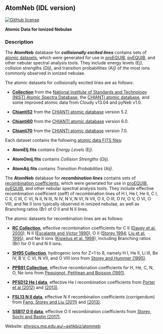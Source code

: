 ## AtomNeb (IDL version)
[![GitHub license](https://img.shields.io/aur/license/yaourt.svg)](https://github.com/atomneb/AtomNeb-idl/blob/master/LICENSE)

**Atomic Data for Ionized Nebulae**


### Description

The **AtomNeb** database for ***collisionally excited lines*** contains sets of [atomic datasets](https://github.com/atomneb/AtomNeb-idl/tree/master/atomic-data), which were generated for use in [proEQUIB](https://github.com/equib/proEQUIB), [pyEQUIB](https://github.com/equib/pyEQUIB), and other nebular spectral analysis tools. They include energy levels (Ej), collision strengths (Ωij), and transition probabilities (Aij) of the most ions commonly observed in ionized nebulae.

The atomic datasets for collisionally excited lines are as follows:

* **[Collection](https://github.com/atomneb/AtomNeb-idl/tree/master/atomic-data/collection)** from the [National Institute of Standards and Technology (NIST) Atomic Spectra Database](https://www.nist.gov/pml/atomic-spectra-database), the [CHIANTI atomic database](http://www.chiantidatabase.org/), and some improved atomic data from Cloudy v13.04 and pyNeb v1.0.

* **[Chianti52](https://github.com/atomneb/AtomNeb-idl/tree/master/atomic-data/chianti52)** from the [CHIANTI atomic database](http://www.chiantidatabase.org/) version 5.2.

* **[Chianti60](https://github.com/atomneb/AtomNeb-idl/tree/master/atomic-data/chianti60)** from the [CHIANTI atomic database](http://www.chiantidatabase.org/) version 6.0.

* **[Chianti70](https://github.com/atomneb/AtomNeb-idl/tree/master/atomic-data/chianti70)** from the [CHIANTI atomic database](http://www.chiantidatabase.org/) version 7.0.

Each dataset contains the following [atomic data FITS files](https://github.com/atomneb/AtomNeb-idl/tree/master/atomic-data/chianti70):

* **AtomElj.fits** contains *Energy Levels* (Ej).

* **AtomOmij.fits** contains *Collision Strengths* (Ωij).

* **AtomAij.fits** contains *Transition Probabilities* (Aij).

The **AtomNeb** database for ***recombination lines*** contains sets of [recombination coefficients](https://github.com/atomneb/AtomNeb-idl/tree/master/atomic-data-rc), which were generated for use in [proEQUIB](https://github.com/equib/proEQUIB), [pyEQUIB](https://github.com/equib/pyEQUIB), and other nebular spectral analysis tools. They include effective recombination coefficient (αeff) of recombination lines of H I, He I, He II, C I, C II, C III, C VI, N II, N III, N IV, N V, N VI, N VII, O II, O III, O IV, O V, O VI, O VIII, and Ne II ions typically observed in ionized nebulae, as well as Branching ratios (Br) of O II and N II lines.

The atomic datasets for recombination lines are as follows:

* **[RC Collection](https://github.com/atomneb/AtomNeb-idl/tree/master/atomic-data-rc)**, effective recombination coefficients for C II ([Davey et al. 2000](http://adsabs.harvard.edu/abs/2000A%26AS..142...85D)), N II ([Escalante and Victor 1990](http://adsabs.harvard.edu/abs/1990ApJS...73..513E)), O II ([Storey 1994](http://adsabs.harvard.edu/abs/1994A%26A...282..999S); [Liu et al. 1995](http://adsabs.harvard.edu/abs/1995MNRAS.272..369L)), and Ne II ions ([Kisielius et al. 1998](http://adsabs.harvard.edu/abs/1998A%26AS..133..257K)), including Branching ratios (Br) for O II and N II ions.

* **[SH95 Collection](https://github.com/atomneb/AtomNeb-idl/tree/master/atomic-data-rc)**, hydrogenic ions for Z=1 to 8, namely H I, He II, Li III, Be IV, B V, C VI, N VII, and O VIII ions from [Storey and Hummer (1995)](http://adsabs.harvard.edu/abs/1995MNRAS.272...41S).

* **[PPB91 Collection](https://github.com/atomneb/AtomNeb-idl/tree/master/atomic-data-rc)**, effective recombination coefficients for H, He, C, N, O, Ne ions from [Pequignot, Petitjean and Boisson (1991)](http://adsabs.harvard.edu/abs/1991A%26A...251..680P).

* **[PFSD12 He I data](https://github.com/atomneb/AtomNeb-idl/tree/master/atomic-data-rc)**, effective He I recombination coefficients from [Porter et al (2012)](
http://adsabs.harvard.edu/abs/2012MNRAS.425L..28P) and [(2013)](http://adsabs.harvard.edu/abs/2013MNRAS.433L..89P).

* **[FSL13 N II data](https://github.com/atomneb/AtomNeb-idl/tree/master/atomic-data-rc)**, effective N II recombination coefficients (corrigendum) from [Fang, Storey and Liu (2011)](
http://adsabs.harvard.edu/abs/2011A%26A...530A..18F) and [(2013)](http://adsabs.harvard.edu/abs/2013A%26A...550C...2F).

* **[SSB17 O II data](https://github.com/atomneb/AtomNeb-idl/tree/master/atomic-data-rc)**, effective O II recombination coefficients from [Storey, Sochi and Bastin (2017)](
http://adsabs.harvard.edu/abs/2017MNRAS.470..379S).

Website: [physics.mq.edu.au/~ashkbiz/atomneb](https://physics.mq.edu.au/~ashkbiz/atomneb/)
